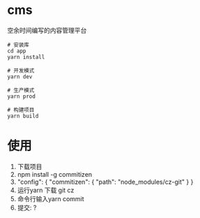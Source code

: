 # cms
空余时间编写的内容管理平台

```
# 安装库
cd app
yarn install

# 开发模式
yarn dev

# 生产模式
yarn prod

# 构建项目
yarn build
```

# 使用
1. 下载项目
2. npm install -g commitizen
3. "config": {
    "commitizen": {
      "path": "node_modules/cz-git"
    }
  }
4. 运行yarn 下载 git cz
5. 命令行输入yarn commit
6. 提交: ?